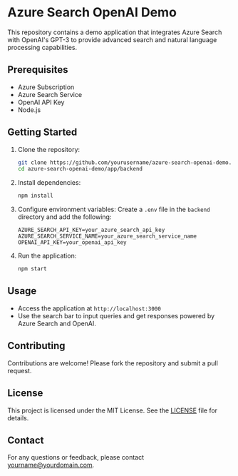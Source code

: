 # Azure Search OpenAI Demo

This repository contains a demo application that integrates Azure Search with OpenAI's GPT-3 to provide advanced search and natural language processing capabilities.

## Prerequisites

- Azure Subscription
- Azure Search Service
- OpenAI API Key
- Node.js

## Getting Started

1. Clone the repository:
    ```bash
    git clone https://github.com/yourusername/azure-search-openai-demo.git
    cd azure-search-openai-demo/app/backend
    ```

2. Install dependencies:
    ```bash
    npm install
    ```

3. Configure environment variables:
    Create a `.env` file in the `backend` directory and add the following:
    ```plaintext
    AZURE_SEARCH_API_KEY=your_azure_search_api_key
    AZURE_SEARCH_SERVICE_NAME=your_azure_search_service_name
    OPENAI_API_KEY=your_openai_api_key
    ```

4. Run the application:
    ```bash
    npm start
    ```

## Usage

- Access the application at `http://localhost:3000`
- Use the search bar to input queries and get responses powered by Azure Search and OpenAI.

## Contributing

Contributions are welcome! Please fork the repository and submit a pull request.

## License

This project is licensed under the MIT License. See the [LICENSE](LICENSE) file for details.

## Contact

For any questions or feedback, please contact [yourname@yourdomain.com](mailto:yourname@yourdomain.com).
